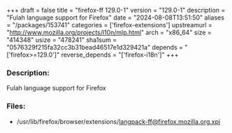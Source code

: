 +++
draft = false
title = "firefox-ff 129.0-1"
version = "129.0-1"
description = "Fulah language support for Firefox"
date = "2024-08-08T13:51:50"
aliases = "/packages/153741"
categories = ['firefox-extensions']
upstreamurl = "http://www.mozilla.org/projects/l10n/mlp.html"
arch = "x86_64"
size = "414348"
usize = "478241"
sha1sum = "0576329f215fa32cc3b31bead46517e1d329421a"
depends = "['firefox>=129.0']"
reverse_depends = "['firefox-i18n']"
+++
### Description: 
Fulah language support for Firefox

### Files: 
* /usr/lib/firefox/browser/extensions/langpack-ff@firefox.mozilla.org.xpi
